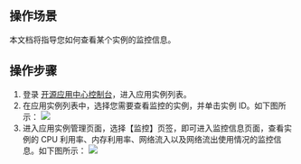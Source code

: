 ## 操作场景
本文档将指导您如何查看某个实例的监控信息。

## 操作步骤
1. 登录 [开源应用中心控制台](https://console.cloud.tencent.com/oac)，进入应用实例列表。
2. 在应用实例列表中，选择您需要查看监控的实例，并单击实例 ID。如下图所示：
![](https://main.qcloudimg.com/raw/ecaeb833acbf8b8d10048c71f708fdd0.png)
3. 进入应用实例管理页面，选择【监控】页签，即可进入监控信息页面，查看实例的 CPU 利用率、内存利用率、网络流入以及网络流出使用情况的监控信息。如下图所示：
![](https://main.qcloudimg.com/raw/0ad21359b039fd2278bdbb12d9d1c34a.png)
